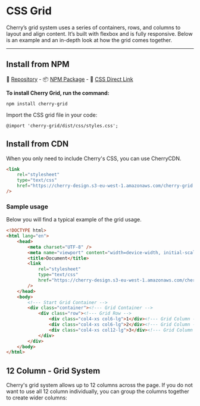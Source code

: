 # CSS Grid

Cherry’s grid system uses a series of containers, rows, and columns to layout and align content. It’s built with flexbox and is fully responsive. Below is an example and an in-depth look at how the grid comes together.

---

## Install from NPM

💾 [Repository](https://github.com/DEEP-IMPACT-AG/cherry-grid) - 📦 [NPM Package](https://www.npmjs.com/package/cherry-grid) - 📌 [CSS Direct Link](https://raw.githubusercontent.com/DEEP-IMPACT-AG/cherry-grid/master/dist/css/styles.css)

**To install Cherry Grid, run the command:**

```
npm install cherry-grid
```

Import the CSS grid file in your code:

```
@import 'cherry-grid/dist/css/styles.css';
```

## Install from CDN
When you only need to include Cherry's CSS, you can use CherryCDN.
```html
<link 
	rel="stylesheet"
	type="text/css"
	href="https://cherry-design.s3-eu-west-1.amazonaws.com/cherry-grid.css"
/>
```

### Sample usage
Below you will find a typical example of the grid usage.

```html
<!DOCTYPE html>
<html lang="en">
	<head>
		<meta charset="UTF-8" />
		<meta name="viewport" content="width=device-width, initial-scale=1.0" />
		<title>Document</title>
		<link 
			rel="stylesheet"
			type="text/css"
			href="https://cherry-design.s3-eu-west-1.amazonaws.com/cherry-grid.css"
		/>
	</head>
	<body>
		<!--- Start Grid Container -->
		<div class="container"><!--- Grid Container -->
			<div class="row"><!--- Grid Row -->
				<div class="col4-xs col6-lg">1</div><!--- Grid Column -->
				<div class="col4-xs col6-lg">2</div><!--- Grid Column -->
				<div class="col4-xs col12-lg">3</div><!--- Grid Column -->
			</div>
		</div>
	</body>
</html>
```

## 12 Column - Grid System
Cherry's grid system allows up to 12 columns across the page.
If you do not want to use all 12 column individually, you can group the columns together to create wider columns:
